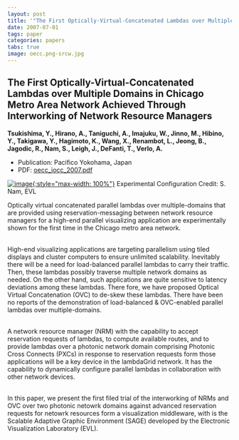 ```yaml
---
layout: post
title: '"The First Optically-Virtual-Concatenated Lambdas over Multiple Domains in Chicago Metro Area Network Achieved Through Interworking of Network Resource Managers"'
date: 2007-07-01
tags: paper
categories: papers
tabs: true
image: oecc.png-srcw.jpg
---
```


## The First Optically-Virtual-Concatenated Lambdas over Multiple Domains in Chicago Metro Area Network Achieved Through Interworking of Network Resource Managers
**Tsukishima, Y., Hirano, A., Taniguchi, A., Imajuku, W., Jinno, M., Hibino, Y., Takigawa, Y., Hagimoto, K., Wang, X., Renambot, L., Jeong, B., Jagodic, R., Nam, S., Leigh, J., DeFanti, T., Verlo, A.**
- Publication: Pacifico Yokohama, Japan
- PDF: [oecc_iocc_2007.pdf](/documents/oecc_iocc_2007.pdf)


[![image](https://www.evl.uic.edu/output/originals/oecc.png-srcw.jpg){:style="max-width: 100%"}](https://www.evl.uic.edu/output/originals/oecc.png-srcw.jpg)
Experimental Configuration
Credit: S. Nam, EVL

Optically virtual concatenated parallel lambdas over multiple-domains that are provided using reservation-messaging between network resource managers for a high-end parallel visualizing application are experimentally shown for the first time in the Chicago metro area network.<br><br>

High-end visualizing applications are targeting parallelism using tiled displays and cluster computers to ensure unlimited scalability. Inevitably there will be a need for load-balanced parallel lambdas to carry their traffic. Then, these lambdas possibly traverse multiple network domains as needed. On the other hand, such applications are quite sensitive to latency deviations among these lambdas. There fore, we have proposed Optical Virtual Concatenation (OVC) to de-skew these lambdas. There have been no reports of the demonstration of load-balanced &amp; OVC-enabled parallel lambdas over multiple-domains.<br><br>

A network resource manager (NRM) with the capability to accept reservation requests of lambdas, to compute available routes, and to provide lambdas over a photonic network domain comprising Photonic Cross Connects (PXCs) in response to reservation requests form those applications will be a key device in the lambdaGrid network. It has the capability to dynamically configure parallel lambdas in collaboration with other network devices.<br><br>

In this paper, we present the first filed trial of the interworking of NRMs and OVC over two photonic netowrk domains against advanced reservation requests for netowrk resources form a visualization middleware, with is the Scalable Adaptive Graphic Environment (SAGE) developed by the Electronic Visualization Laboratory (EVL).